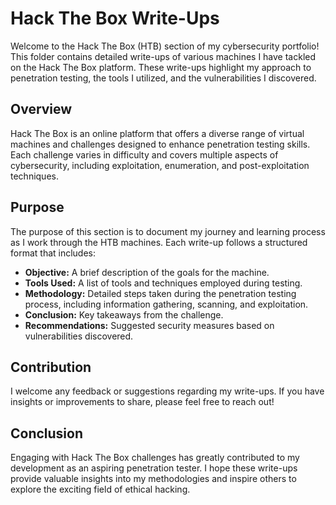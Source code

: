 # Hack The Box Write-Ups

Welcome to the Hack The Box (HTB) section of my cybersecurity portfolio! This folder contains detailed write-ups of various machines I have tackled on the Hack The Box platform. These write-ups highlight my approach to penetration testing, the tools I utilized, and the vulnerabilities I discovered.

## Overview

Hack The Box is an online platform that offers a diverse range of virtual machines and challenges designed to enhance penetration testing skills. Each challenge varies in difficulty and covers multiple aspects of cybersecurity, including exploitation, enumeration, and post-exploitation techniques.

## Purpose

The purpose of this section is to document my journey and learning process as I work through the HTB machines. Each write-up follows a structured format that includes:

- **Objective:** A brief description of the goals for the machine.
- **Tools Used:** A list of tools and techniques employed during testing.
- **Methodology:** Detailed steps taken during the penetration testing process, including information gathering, scanning, and exploitation.
- **Conclusion:** Key takeaways from the challenge.
- **Recommendations:** Suggested security measures based on vulnerabilities discovered.

## Contribution

I welcome any feedback or suggestions regarding my write-ups. If you have insights or improvements to share, please feel free to reach out!

## Conclusion

Engaging with Hack The Box challenges has greatly contributed to my development as an aspiring penetration tester. I hope these write-ups provide valuable insights into my methodologies and inspire others to explore the exciting field of ethical hacking.

